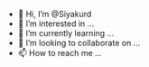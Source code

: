- 👋 Hi, I’m @Siyakurd
- 👀 I’m interested in ...
- 🌱 I’m currently learning ...
- 💞️ I’m looking to collaborate on ...
- 📫 How to reach me ...

<!---
Siyakurd/Siyakurd is a ✨ special ✨ repository because its `README.md` (this file) appears on your GitHub profile.
You can click the Preview link to take a look at your changes.
--->
